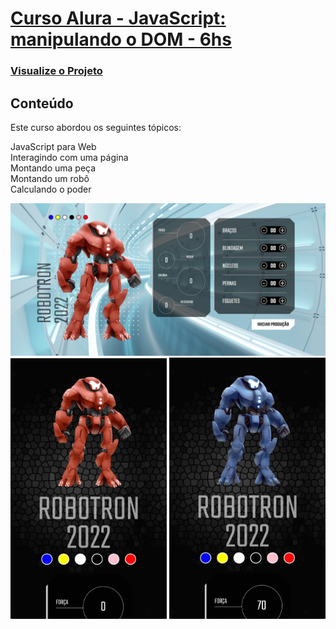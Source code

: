 # [Curso Alura - JavaScript: manipulando o DOM - 6hs](https://cursos.alura.com.br/course/javascript-manipulando-dom)

### [Visualize o Projeto](https://javascript-robotron-patyfil.vercel.app/)


## Conteúdo
Este curso abordou os seguintes tópicos:

JavaScript para Web  
Interagindo com uma página  
Montando uma peça  
Montando um robô  
Calculando o poder  


<p align="center">
  <img src = "https://github.com/patyfil/Alura-JavaScript-Robotron/blob/main/img/Robotron-Desktop.jpg" width="650" alt="template pc">  
    <br />
    <img src = "https://github.com/patyfil/Alura-JavaScript-Robotron/blob/main/img/Robotron-Mobile2.jpg" width="250" alt="template mobile">  
    <img src = "https://github.com/patyfil/Alura-JavaScript-Robotron/blob/main/img/Robotron-Mobile.jpg" width="250" alt="template mobile">  
</p>
